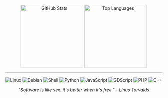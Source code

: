 <div align="center">
    <img height="200" src="https://github-readme-stats.vercel.app/api?username=surtarso&theme=dracula" alt="GitHub Stats" />
    <img height="200" src="https://github-readme-stats.vercel.app/api/top-langs?username=surtarso&layout=compact&langs_count=8&card_width=320&theme=dracula" alt="Top Languages" />
</div>

---

<div align="center">
    
  ![Linux](https://img.shields.io/badge/Linux-FCC624?style=for-the-badge&logo=linux&logoColor=black)
  ![Debian](https://img.shields.io/badge/Debian-A81D33?style=for-the-badge&logo=debian&logoColor=white)
  ![Shell](https://img.shields.io/badge/Shell_Scripting-121011?style=for-the-badge&logo=gnu-bash&logoColor=white)
  ![Python](https://img.shields.io/badge/Python-3776AB?style=for-the-badge&logo=python&logoColor=white)
  ![JavaScript](https://img.shields.io/badge/JavaScript-F7DF1E?style=for-the-badge&logo=javascript&logoColor=black)
  ![GDScript](https://img.shields.io/badge/GDScript-478CBF?style=for-the-badge&logo=godot-engine&logoColor=white)
  ![PHP](https://img.shields.io/badge/PHP-777BB4?style=for-the-badge&logo=php&logoColor=white)
  ![C++](https://img.shields.io/badge/C++-00599C?style=for-the-badge&logo=c%2B%2B&logoColor=white)
</div>

<div align="center">
  <i>"Software is like sex: it's better when it's free." - Linus Torvalds</i>
</div>
